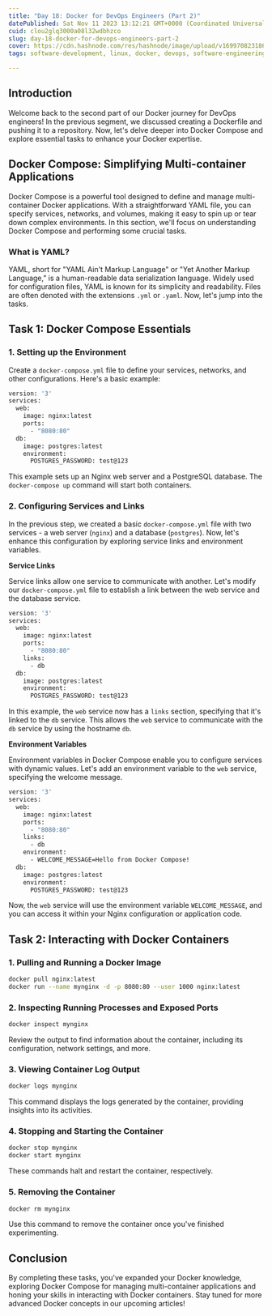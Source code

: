 ```yaml
---
title: "Day 18: Docker for DevOps Engineers (Part 2)"
datePublished: Sat Nov 11 2023 13:12:21 GMT+0000 (Coordinated Universal Time)
cuid: clou2glq3000a08l32wdbhzco
slug: day-18-docker-for-devops-engineers-part-2
cover: https://cdn.hashnode.com/res/hashnode/image/upload/v1699708231864/04aaf50d-91bf-4b2f-b26a-8f05ff9171d0.png
tags: software-development, linux, docker, devops, software-engineering

---
```


## Introduction

Welcome back to the second part of our Docker journey for DevOps engineers! In the previous segment, we discussed creating a Dockerfile and pushing it to a repository. Now, let's delve deeper into Docker Compose and explore essential tasks to enhance your Docker expertise.

## Docker Compose: Simplifying Multi-container Applications

Docker Compose is a powerful tool designed to define and manage multi-container Docker applications. With a straightforward YAML file, you can specify services, networks, and volumes, making it easy to spin up or tear down complex environments. In this section, we'll focus on understanding Docker Compose and performing some crucial tasks.

### What is YAML?

YAML, short for "YAML Ain't Markup Language" or "Yet Another Markup Language," is a human-readable data serialization language. Widely used for configuration files, YAML is known for its simplicity and readability. Files are often denoted with the extensions `.yml` or `.yaml`. Now, let's jump into the tasks.

## Task 1: Docker Compose Essentials

### 1\. Setting up the Environment

Create a `docker-compose.yml` file to define your services, networks, and other configurations. Here's a basic example:

```bash
version: '3'
services:
  web:
    image: nginx:latest
    ports:
      - "8080:80"
  db:
    image: postgres:latest
    environment:
      POSTGRES_PASSWORD: test@123
```

This example sets up an Nginx web server and a PostgreSQL database. The `docker-compose up` command will start both containers.

### 2\. Configuring Services and Links

In the previous step, we created a basic `docker-compose.yml` file with two services - a web server (`nginx`) and a database (`postgres`). Now, let's enhance this configuration by exploring service links and environment variables.

**Service Links**

Service links allow one service to communicate with another. Let's modify our `docker-compose.yml` file to establish a link between the web service and the database service.

```bash
version: '3'
services:
  web:
    image: nginx:latest
    ports:
      - "8080:80"
    links:
      - db
  db:
    image: postgres:latest
    environment:
      POSTGRES_PASSWORD: test@123
```

In this example, the `web` service now has a `links` section, specifying that it's linked to the `db` service. This allows the `web` service to communicate with the `db` service by using the hostname `db`.

**Environment Variables**

Environment variables in Docker Compose enable you to configure services with dynamic values. Let's add an environment variable to the `web` service, specifying the welcome message.

```bash
version: '3'
services:
  web:
    image: nginx:latest
    ports:
      - "8080:80"
    links:
      - db
    environment:
      - WELCOME_MESSAGE=Hello from Docker Compose!
  db:
    image: postgres:latest
    environment:
      POSTGRES_PASSWORD: test@123
```

Now, the `web` service will use the environment variable `WELCOME_MESSAGE`, and you can access it within your Nginx configuration or application code.

## Task 2: Interacting with Docker Containers

### 1\. Pulling and Running a Docker Image

```bash
docker pull nginx:latest
docker run --name mynginx -d -p 8080:80 --user 1000 nginx:latest
```

### 2\. Inspecting Running Processes and Exposed Ports

```bash
docker inspect mynginx
```

Review the output to find information about the container, including its configuration, network settings, and more.

### 3\. Viewing Container Log Output

```bash
docker logs mynginx
```

This command displays the logs generated by the container, providing insights into its activities.

### 4\. Stopping and Starting the Container

```bash
docker stop mynginx
docker start mynginx
```

These commands halt and restart the container, respectively.

### 5\. Removing the Container

```bash
docker rm mynginx
```

Use this command to remove the container once you've finished experimenting.

## Conclusion

By completing these tasks, you've expanded your Docker knowledge, exploring Docker Compose for managing multi-container applications and honing your skills in interacting with Docker containers. Stay tuned for more advanced Docker concepts in our upcoming articles!